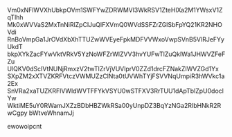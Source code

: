 Vm0xNFlWVXhUbkpOVm1SWFYwZDRWMVl3WkRSV1ZteHlXa2M1YWsxV1ZqTlhh
Mk0xWVVaS2MxTnNiRlZpClJuQlFXVmQ0WVdSSFZrZGlSbFpYQ21KR2NHOVdi
RnBoVmpGa1JrOVdXbXhTTUZwWVEyeFpkMDFVVWxoVwpSVnB5VlRJeFYyUkdT
bkpXYkZacFYwVktVRkV5YzNoWFZrWlZVV3hvYUFwTlZuQklWa1JHWVZFeFZu
UlQKV0dSclVtNUNjRmxzV2twTlZrVjVUVlprV0ZZd1drcFZNakZIWVZGd1Yx
SXpZM2xXTVZKRFVtczVWMUZzClNta0tUVWhTYjFSVVNqUmpiR3hWVkc1a2Ex
SnVRa2xaTUZKRFlVWldWVTFFYkVSYU0wSTFXV3RrTUU1dApTblZpU0doclYw
WktiME5uY0RWamJXZzBDbHBZWkRSa00yUnpDZ3BqYzNGa2RIbHNkR2RwCgpy
bWtveWhnamJj

ewowoipcnt